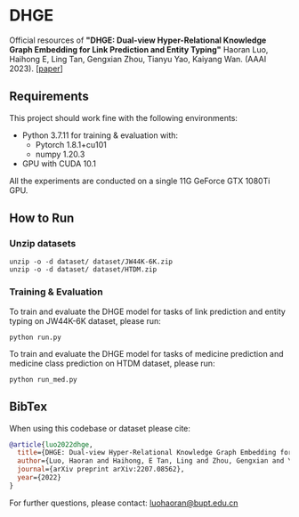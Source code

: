 # DHGE
Official resources of **"DHGE: Dual-view Hyper-Relational Knowledge Graph Embedding for Link Prediction and Entity Typing"** Haoran Luo, Haihong E, Ling Tan, Gengxian Zhou, Tianyu Yao, Kaiyang Wan. (AAAI 2023). \[[paper](https://arxiv.org/abs/2211.13469)\]

## Requirements
This project should work fine with the following environments:

- Python 3.7.11 for training & evaluation with:
    -  Pytorch 1.8.1+cu101
    -  numpy 1.20.3
- GPU with CUDA 10.1

All the experiments are conducted on a single 11G GeForce GTX 1080Ti GPU.


## How to Run


### Unzip datasets


```
unzip -o -d dataset/ dataset/JW44K-6K.zip
unzip -o -d dataset/ dataset/HTDM.zip
```

### Training & Evaluation

To train and evaluate the DHGE model for tasks of link prediction and entity typing on JW44K-6K dataset, please run:

```
python run.py
```

To train and evaluate the DHGE model for tasks of medicine prediction and medicine class prediction on HTDM dataset, please run:

```
python run_med.py
```

## BibTex

When using this codebase or dataset please cite:

```bibtex
@article{luo2022dhge,
  title={DHGE: Dual-view Hyper-Relational Knowledge Graph Embedding for Link Prediction and Entity Typing},
  author={Luo, Haoran and Haihong, E Tan, Ling and Zhou, Gengxian and Yao, Tianyu and Wan, Kaiyang},
  journal={arXiv preprint arXiv:2207.08562},
  year={2022}
}
```

For further questions, please contact: luohaoran@bupt.edu.cn
